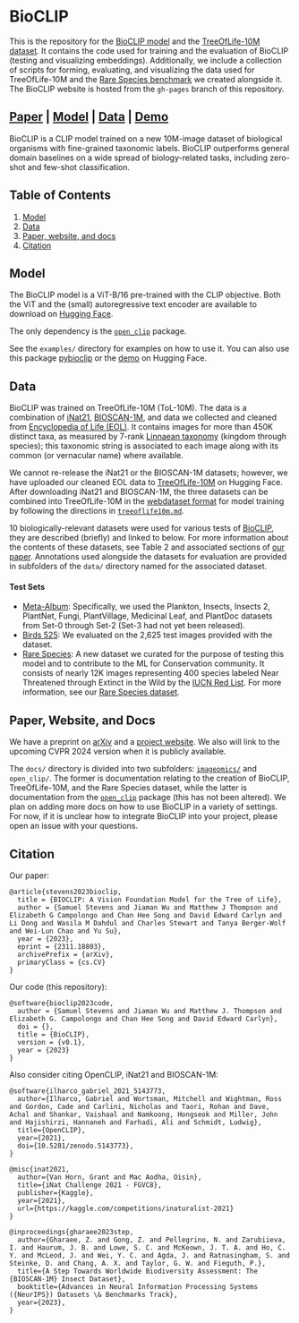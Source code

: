 # BioCLIP

This is the repository for the [BioCLIP model](https://huggingface.co/imageomics/bioclip) and the [TreeOfLife-10M dataset](https://huggingface.co/datasets/imageomics/TreeOfLife-10M). It contains the code used for training and the evaluation of BioCLIP (testing and visualizing embeddings). Additionally, we include a collection of scripts for forming, evaluating, and visualizing the data used for TreeOfLife-10M and the [Rare Species benchmark](https://huggingface.co/datasets/imageomics/rare-species) we created alongside it. The BioCLIP website is hosted from the `gh-pages` branch of this repository.

[Paper](https://arxiv.org/abs/2311.18803) | [Model](https://huggingface.co/imageomics/bioclip) | [Data](https://huggingface.co/datasets/imageomics/TreeOfLife-10M) | [Demo](https://huggingface.co/spaces/imageomics/bioclip-demo)
---

BioCLIP is a CLIP model trained on a new 10M-image dataset of biological organisms with fine-grained taxonomic labels.
BioCLIP outperforms general domain baselines on a wide spread of biology-related tasks, including zero-shot and few-shot classification.

## Table of Contents

1. [Model](#model)
2. [Data](#data)
3. [Paper, website, and docs](#paper)
4. [Citation](#citation)

## Model

The BioCLIP model is a ViT-B/16 pre-trained with the CLIP objective.
Both the ViT and the (small) autoregressive text encoder are available to download on [Hugging Face](https://huggingface.co/imageomics/bioclip).

The only dependency is the [`open_clip`](https://github.com/mlfoundations/open_clip) package.

See the `examples/` directory for examples on how to use it.
You can also use this package [pybioclip](https://github.com/Imageomics/pybioclip) or the [demo](https://huggingface.co/spaces/imageomics/bioclip-demo) on Hugging Face.

## Data

BioCLIP was trained on TreeOfLife-10M (ToL-10M).
The data is a combination of [iNat21](https://github.com/visipedia/inat_comp/tree/master/2021), [BIOSCAN-1M](https://github.com/zahrag/BIOSCAN-1M), and data we collected and cleaned from [Encyclopedia of Life (EOL)](https://eol.org). It contains images for more than 450K distinct taxa, as measured by 7-rank [Linnaean taxonomy](https://www.britannica.com/science/taxonomy/The-objectives-of-biological-classification) (kingdom through species); this taxonomic string is associated to each image along with its common (or vernacular name) where available.

We cannot re-release the iNat21 or the BIOSCAN-1M datasets; however, we have uploaded our cleaned EOL data to [TreeOfLife-10M](https://huggingface.co/datasets/imageomics/TreeOfLife-10M) on Hugging Face.
After downloading iNat21 and BIOSCAN-1M, the three datasets can be combined into TreeOfLife-10M in the [webdataset format](https://github.com/webdataset/webdataset) for model training by following the directions in [`treeoflife10m.md`](/docs/imageomics/treeoflife10m.md).


10 biologically-relevant datasets were used for various tests of [BioCLIP](https://huggingface.co/imageomics/bioclip), they are described (briefly) and linked to below. For more information about the contents of these datasets, see Table 2 and associated sections of [our paper](https://doi.org/10.48550/arXiv.2311.18803). Annotations used alongside the datasets for evaluation are provided in subfolders of the `data/` directory named for the associated dataset.

#### Test Sets

- [Meta-Album](https://paperswithcode.com/dataset/meta-album): Specifically, we used the Plankton, Insects, Insects 2, PlantNet, Fungi, PlantVillage, Medicinal Leaf, and PlantDoc datasets from Set-0 through Set-2 (Set-3 had not yet been released).
 - [Birds 525](https://www.kaggle.com/datasets/gpiosenka/100-bird-species): We evaluated on the 2,625 test images provided with the dataset.
 - [Rare Species](https://huggingface.co/datasets/imageomics/rare-species): A new dataset we curated for the purpose of testing this model and to contribute to the ML for Conservation community. It consists of nearly 12K images representing 400 species labeled Near Threatened through Extinct in the Wild by the [IUCN Red List](https://www.iucnredlist.org/). For more information, see our [Rare Species dataset](https://huggingface.co/datasets/imageomics/rare-species).



<h2 id="paper">Paper, Website, and Docs</h2>

We have a preprint on [arXiv](https://arxiv.org/abs/2311.18803) and a [project website](https://imageomics.github.io/bioclip/).
We also will link to the upcoming CVPR 2024 version when it is publicly available.


The `docs/` directory is divided into two subfolders: [`imageomics/`](/docs/imageomics) and `open_clip/`. The former is documentation relating to the creation of BioCLIP, TreeOfLife-10M, and the Rare Species dataset, while the latter is documentation from the [`open_clip`](https://github.com/mlfoundations/open_clip) package (this has not been altered).
We plan on adding more docs on how to use BioCLIP in a variety of settings.
For now, if it is unclear how to integrate BioCLIP into your project, please open an issue with your questions.

## Citation

Our paper:

```
@article{stevens2023bioclip,
  title = {BIOCLIP: A Vision Foundation Model for the Tree of Life}, 
  author = {Samuel Stevens and Jiaman Wu and Matthew J Thompson and Elizabeth G Campolongo and Chan Hee Song and David Edward Carlyn and Li Dong and Wasila M Dahdul and Charles Stewart and Tanya Berger-Wolf and Wei-Lun Chao and Yu Su},
  year = {2023},
  eprint = {2311.18803},
  archivePrefix = {arXiv},
  primaryClass = {cs.CV}
}
```

Our code (this repository):
```
@software{bioclip2023code,
  author = {Samuel Stevens and Jiaman Wu and Matthew J. Thompson and Elizabeth G. Campolongo and Chan Hee Song and David Edward Carlyn},
  doi = {},
  title = {BioCLIP},
  version = {v0.1},
  year = {2023}
}
```


Also consider citing OpenCLIP, iNat21 and BIOSCAN-1M:

```
@software{ilharco_gabriel_2021_5143773,
  author={Ilharco, Gabriel and Wortsman, Mitchell and Wightman, Ross and Gordon, Cade and Carlini, Nicholas and Taori, Rohan and Dave, Achal and Shankar, Vaishaal and Namkoong, Hongseok and Miller, John and Hajishirzi, Hannaneh and Farhadi, Ali and Schmidt, Ludwig},
  title={OpenCLIP},
  year={2021},
  doi={10.5281/zenodo.5143773},
}
```

```
@misc{inat2021,
  author={Van Horn, Grant and Mac Aodha, Oisin},
  title={iNat Challenge 2021 - FGVC8},
  publisher={Kaggle},
  year={2021},
  url={https://kaggle.com/competitions/inaturalist-2021}
}
```

```
@inproceedings{gharaee2023step,
  author={Gharaee, Z. and Gong, Z. and Pellegrino, N. and Zarubiieva, I. and Haurum, J. B. and Lowe, S. C. and McKeown, J. T. A. and Ho, C. Y. and McLeod, J. and Wei, Y. C. and Agda, J. and Ratnasingham, S. and Steinke, D. and Chang, A. X. and Taylor, G. W. and Fieguth, P.},
  title={A Step Towards Worldwide Biodiversity Assessment: The {BIOSCAN-1M} Insect Dataset},
  booktitle={Advances in Neural Information Processing Systems ({NeurIPS}) Datasets \& Benchmarks Track},
  year={2023},
}
```
